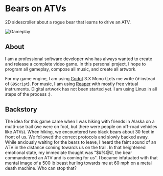 # Bears on ATVs

2D sidescroller about a rogue bear that learns to drive an ATV.

![Gameplay](https://user-images.githubusercontent.com/18691334/54767981-4421fb00-4bcc-11e9-867a-dbb5ee87af64.gif)

## About

I am a professional software developer who has always wanted to create and release a complete video game. In this personal project, I hope to program all gameplay, compose all music, and create all artwork.

For my game engine, I am using [Godot](https://godotengine.org/) 3.X Mono (Lets me write `C#` instead of `GDScript`). For music, I am using [Reaper](https://www.reaper.fm/) with mostly free virtual instruments. Digital artwork has not been started yet. I am using Linux in all steps of the process :).

## Backstory

The idea for this game came when I was hiking with friends in Alaska on a multi-use trail (we were on foot, but there were people on off-road vehicles like ATVs). When hiking, we encountered two black bears about 30 feet in front of us. We followed the correct protocols and slowly backed away. While anxiously waiting for the bears to leave, I heard the faint sound of an ATV in the distance coming towards us on the trail. In that heightened emotional state, my immediate thought was "\$\#\%\@\#, the bear commandeered an ATV and is coming for us". I became infatuated with that mental image of a 500 lb beast hurling towards me at 60 mph on a metal death machine. Who can stop that?
